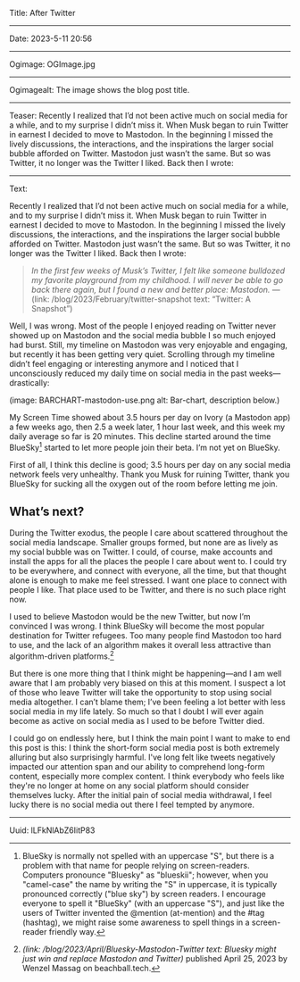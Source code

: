 Title: After Twitter

----

Date: 2023-5-11 20:56

----

Ogimage: OGImage.jpg

----

Ogimagealt: The image shows the blog post title.

----

Teaser: Recently I realized that I’d not been active much on social media for a while, and to my surprise I didn’t miss it. When Musk began to ruin Twitter in earnest I decided to move to Mastodon. In the beginning I missed the lively discussions, the interactions, and the inspirations the larger social bubble afforded on Twitter. Mastodon just wasn’t the same. But so was Twitter, it no longer was the Twitter I liked. Back then I wrote:

----

Text:

Recently I realized that I’d not been active much on social media for a while, and to my surprise I didn’t miss it. When Musk began to ruin Twitter in earnest I decided to move to Mastodon. In the beginning I missed the lively discussions, the interactions, and the inspirations the larger social bubble afforded on Twitter. Mastodon just wasn’t the same. But so was Twitter, it no longer was the Twitter I liked. Back then I wrote:

> <cite>In the first few weeks of Musk’s Twitter, I felt like someone bulldozed my favorite playground from my childhood. I will never be able to go back there again, but I found a new and better place: Mastodon.</cite> — (link: /blog/2023/February/twitter-snapshot text: “Twitter: A Snapshot”)</cite>

Well, I was wrong. Most of the people I enjoyed reading on Twitter never showed up on Mastodon and the social media bubble I so much enjoyed had burst. Still, my timeline on Mastodon was very enjoyable and engaging, but recently it has been getting very quiet. Scrolling through my timeline didn’t feel engaging or interesting anymore and I noticed that I unconsciously reduced my daily time on social media in the past weeks—drastically:

(image: BARCHART-mastodon-use.png alt: Bar-chart, description below.)

My Screen Time showed about 3.5 hours per day on Ivory (a Mastodon app) a few weeks ago, then 2.5 a week later, 1 hour last week, and this week my daily average so far is 20 minutes. This decline started around the time BlueSky[^bluesky] started to let more people join their beta. I’m not yet on BlueSky.

First of all, I think this decline is good; 3.5 hours per day on any social media network feels very unhealthy. Thank you Musk for ruining Twitter, thank you BlueSky for sucking all the oxygen out of the room before letting me join.

## What’s next?

During the Twitter exodus, the people I care about scattered throughout the social media landscape. Smaller groups formed, but none are as lively as my social bubble was on Twitter. I could, of course, make accounts and install the apps for all the places the people I care about went to. I could try to be everywhere, and connect with everyone, all the time, but that thought alone is enough to make me feel stressed. I want one place to connect with people I like. That place used to be Twitter, and there is no such place right now.

I used to believe Mastodon would be the new Twitter, but now I’m convinced I was wrong. I think BlueSky will become the most popular destination for Twitter refugees. Too many people find Mastodon too hard to use, and the lack of an algorithm makes it overall less attractive than algorithm-driven platforms.[^lastPost]

But there is one more thing that I think might be happening—and I am well aware that I am probably very biased on this at this moment. I suspect a lot of those who leave Twitter will take the opportunity to stop using social media altogether. I can’t blame them; I’ve been feeling a lot better with less social media in my life lately. So much so that I doubt I will ever again become as active on social media as I used to be before Twitter died.

I could go on endlessly here, but I think the main point I want to make to end this post is this: I think the short-form social media post is both extremely alluring but also surprisingly harmful. I've long felt like tweets negatively impacted our attention span and our ability to comprehend long-form content, especially more complex content. I think everybody who feels like they're no longer at home on any social platform should consider themselves lucky. After the initial pain of social media withdrawal, I feel lucky there is no social media out there I feel tempted by anymore.

[^bluesky]: BlueSky is normally not spelled with an uppercase "S", but there is a problem with that name for people relying on screen-readers. Computers pronounce "Bluesky" as "blueskii"; however, when you "camel-case" the name by writing the "S" in uppercase, it is typically pronounced correctly ("blue sky") by screen readers. I encourage everyone to spell it "BlueSky" (with an uppercase "S"), and just like the users of Twitter invented the @mention (at-mention) and the #tag (hashtag), we might raise some awareness to spell things in a screen-reader friendly way.

[^lastPost]: <cite>(link: /blog/2023/April/Bluesky-Mastodon-Twitter text: Bluesky might just win and replace Mastodon and Twitter)</cite> published April 25, 2023 by Wenzel Massag on beachball.tech.

----

Uuid: lLFkNlAbZ6IitP83